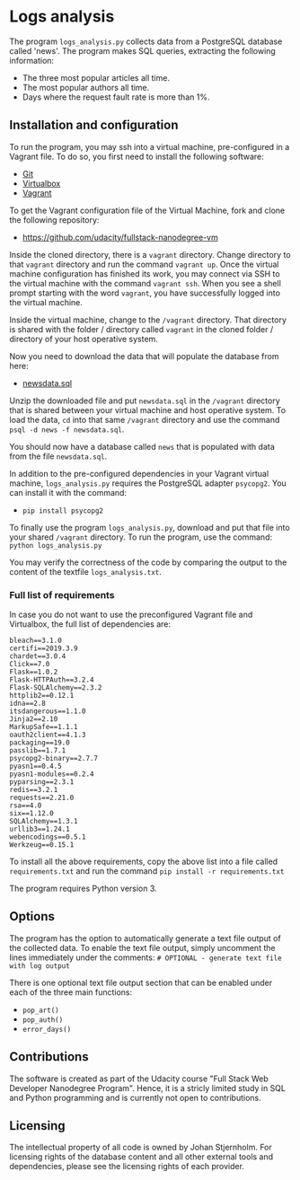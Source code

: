 # Logs analysis

The program `logs_analysis.py` collects data from a PostgreSQL database called 'news'. The program makes SQL queries, extracting the following information:
* The three most popular articles all time.
* The most popular authors all time.
* Days where the request fault rate is more than 1%.

## Installation and configuration
To run the program, you may ssh into a virtual machine, pre-configured in a Vagrant file. To do so, you first need to install the following software:
* [Git](https://git-scm.com/downloads)
* [Virtualbox](https://www.virtualbox.org/)
* [Vagrant](https://www.vagrantup.com/)

To get the Vagrant configuration file of the Virtual Machine, fork and clone the following repository:
* https://github.com/udacity/fullstack-nanodegree-vm

Inside the cloned directory, there is a `vagrant` directory. Change directory to that `vagrant` directory and run the command `vagrant up`.
Once the virtual machine configuration has finished its work, you may connect via SSH to the virtual machine with the command `vagrant ssh`.
When you see a shell prompt starting with the word `vagrant`, you have successfully logged into the virtual machine.

Inside the virtual machine, change to the `/vagrant` directory. That directory is shared with the folder / directory called `vagrant` in the cloned folder / directory of your host operative system.

Now you need to download the data that will populate the database from here:
* [newsdata.sql](https://d17h27t6h515a5.cloudfront.net/topher/2016/August/57b5f748_newsdata/newsdata.zip)

Unzip the downloaded file and put `newsdata.sql` in the `/vagrant` directory that is shared between your virtual machine and host operative system. To load the data, `cd` into that same `/vagrant` directory and use the command `psql -d news -f newsdata.sql`.

You should now have a database called `news` that is populated with data from the file `newsdata.sql`.

In addition to the pre-configured dependencies in your Vagrant virtual machine, `logs_analysis.py` requires the PostgreSQL adapter `psycopg2`. You can install it with the command:
* `pip install psycopg2`

To finally use the program `logs_analysis.py`, download and put that file into your shared `/vagrant` directory. To run the program, use the command:
`python logs_analysis.py`

You may verify the correctness of the code by comparing the output to the content of the textfile `logs_analysis.txt`.

### Full list of requirements
In case you do not want to use the preconfigured Vagrant file and Virtualbox, the full list of dependencies are:
```
bleach==3.1.0
certifi==2019.3.9
chardet==3.0.4
Click==7.0
Flask==1.0.2
Flask-HTTPAuth==3.2.4
Flask-SQLAlchemy==2.3.2
httplib2==0.12.1
idna==2.8
itsdangerous==1.1.0
Jinja2==2.10
MarkupSafe==1.1.1
oauth2client==4.1.3
packaging==19.0
passlib==1.7.1
psycopg2-binary==2.7.7
pyasn1==0.4.5
pyasn1-modules==0.2.4
pyparsing==2.3.1
redis==3.2.1
requests==2.21.0
rsa==4.0
six==1.12.0
SQLAlchemy==1.3.1
urllib3==1.24.1
webencodings==0.5.1
Werkzeug==0.15.1
```
To install all the above requirements, copy the above list into a file called `requirements.txt` and run the command `pip install -r requirements.txt`

The program requires Python version 3.

## Options
The program has the option to automatically generate a text file output of the collected data. To enable the text file output, simply uncomment the lines immediately under the comments:
`# OPTIONAL - generate text file with log output`

There is one optional text file output section that can be enabled under each of the three main functions:
* `pop_art()`
* `pop_auth()`
* `error_days()`

## Contributions
The software is created as part of the Udacity course "Full Stack Web Developer Nanodegree Program". Hence, it is a stricly limited study in SQL and Python programming and is currently not open to contributions.

## Licensing
The intellectual property of all code is owned by Johan Stjernholm. For licensing rights of the database content and all other external tools and dependencies, please see the licensing rights of each provider.
